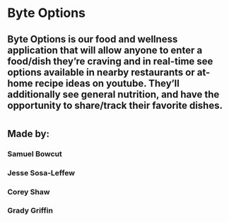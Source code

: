 # Byte Options
## Byte Options is our food and wellness application that will allow anyone to enter a food/dish they’re craving and in real-time see options available in nearby restaurants or at-home recipe ideas on youtube. They’ll additionally see general nutrition, and have the opportunity to share/track their favorite dishes.


#
## Made by:
###  Samuel Bowcut
###  Jesse Sosa-Leffew
### Corey Shaw
### Grady Griffin
